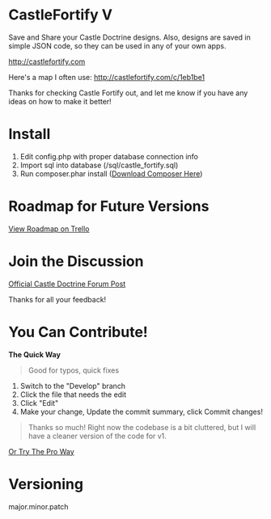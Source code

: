 CastleFortify V
=============

Save and Share your Castle Doctrine designs. Also, designs are saved in simple JSON code, so they can be used in any of your own apps. 

http://castlefortify.com

Here's a map I often use:
http://castlefortify.com/c/1eb1be1

Thanks for checking Castle Fortify out, and let me know if you have any ideas on how to make it better!

# Install

1. Edit config.php with proper database connection info
2. Import sql into database (/sql/castle_fortify.sql)
3. Run composer.phar install ([Download Composer Here](http://getcomposer.org))

# Roadmap for Future Versions

[View Roadmap on Trello](https://trello.com/board/castle-fortify/5161a8347040e6623a009092)

# Join the Discussion

[Official Castle Doctrine Forum Post](http://thecastledoctrine.net/forums/viewtopic.php?id=33&p=1)

Thanks for all your feedback!

# You Can Contribute!

**The Quick Way**

>   Good for typos, quick fixes 

1. Switch to the "Develop" branch
2. Click the file that needs the edit
3. Click "Edit"
4. Make your change, Update the commit summary, click Commit changes!

>   Thanks so much! 
>   Right now the codebase is a bit cluttered, but I will have a cleaner version of the code for v1.

[Or Try The Pro Way](https://github.com/SethArchambault/CastleFortify/wiki/Contributing)


# Versioning

major.minor.patch
